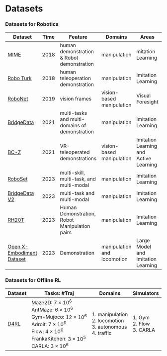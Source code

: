 # Datasets

### Datasets for Robotics

| Dataset                                                      | Time | Feature                                        | Domains                     | Areas                                  | Conference |
| ------------------------------------------------------------ | ---- | ---------------------------------------------- | --------------------------- | -------------------------------------- | ---------- |
| [MIME](https://sites.google.com/view/mimedataset)            | 2018 | human demonstration & Robot demonstration      | manipulation                | mitation Learning                      | CoRL       |
| [Robo Turk](https://roboturk.stanford.edu/)                  | 2018 | human teleoperation demonstration              | manipulation                | Imitation Learning                     | CoRL       |
| [RoboNet](https://www.robonet.wiki/)                         | 2019 | vision frames                                  | vision-based manipulation   | Visual Foresight                       | CoRL       |
| [BridgeData](https://sites.google.com/view/bridgedata)       | 2021 | multi-tasks and multi-domains of demonstration | manipulation                | Imitation Learning                     | RSS        |
| [BC-Z](https://sites.google.com/view/bc-z/home)              | 2021 | VR-teleoperated demonstrations                 | vision-based manipulation   | Imitation Learning and Active Learning | CoRL       |
| [RoboSet](https://robopen.github.io/)                        | 2023 | multi-skill, multi-task, and multi-modal       | manipulation                | Imitation Learning                     | ICRA       |
| [BridgeData V2](https://rail-berkeley.github.io/bridgedata/) | 2023 | multi-task and multi-modal                     | manipulation                | Imitation Learning                     | CoRL       |
| [RH20T](https://rh20t.github.io/)                            | 2023 | Human Demonstration, Robot Manipulation pairs  | manipulation                | Imitation Learning                     | RSS        |
| [Open X-Embodiment Dataset](https://robotics-transformer-x.github.io/) | 2023 | Demonstration                                  | manipulation and locomotion | Large Model and Imitation Learning     |            |



### Datasets for Offline RL

| Dataset                                               | Tasks: #Traj                                                 | Domains                                                      | Simulators                              |
| ----------------------------------------------------- | ------------------------------------------------------------ | ------------------------------------------------------------ | --------------------------------------- |
| [D4RL](https://sites.google.com/view/d4rl-anonymous/) | Maze2D: $7\times 10^6$<br />AntMaze: $6\times 10^6$<br />Gym-Mujoco: $12\times 10^6$<br />Adroit: $7\times10^6$<br />Flow: $4\times 10^6$<br />FrankaKitchen: $3\times10^5$<br />CARLA: $3\times 10^6$ | 1.  manipulation<br />2. locomotion<br />3. autonomous<br />4.  traffic | 1. Gym<br />2. Flow<br />3. CARLA<br /> |

